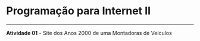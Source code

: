 # Programação para Internet II

---

**Atividade 01** - Site dos Anos 2000 de uma Montadoras de Veículos
